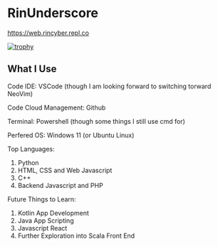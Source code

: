 # RinUnderscore
https://web.rincyber.repl.co

[![trophy](https://github-profile-trophy.vercel.app/?username=RinSoftwareDeveloper&theme=onedark)](https://github.com/ryo-ma/github-profile-trophy)

## What I Use
Code IDE: VSCode (though I am looking forward to switching torward NeoVim)

Code Cloud Management: Github

Terminal: Powershell (though some things I still use cmd for)

Perfered OS: Windows 11 (or Ubuntu Linux)

Top Languages:
1. Python
2. HTML, CSS and Web Javascript
3. C++
4. Backend Javascript and PHP

Future Things to Learn:
1. Kotlin App Development
2. Java App Scripting
3. Javascript React
4. Further Exploration into Scala Front End

